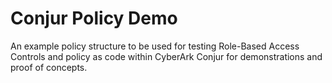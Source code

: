 # Conjur Policy Demo

An example policy structure to be used for testing Role-Based Access Controls and policy as code within CyberArk Conjur for demonstrations and proof of concepts.